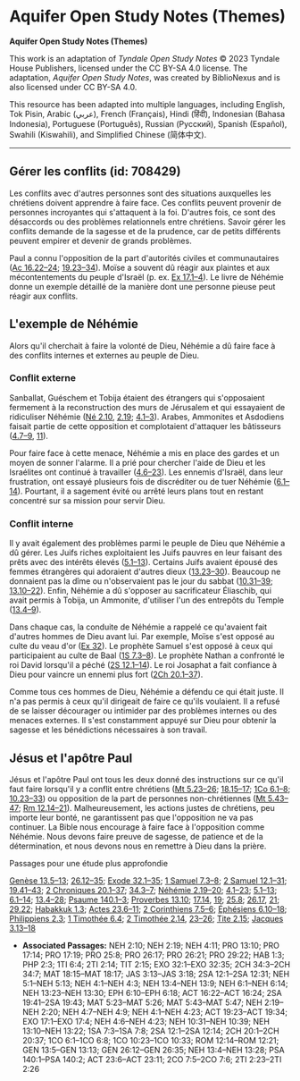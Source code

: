 # Aquifer Open Study Notes (Themes)

**Aquifer Open Study Notes (Themes)**

This work is an adaptation of *Tyndale Open Study Notes* © 2023 Tyndale House Publishers, licensed under the CC BY\-SA 4\.0 license. The adaptation, *Aquifer Open Study Notes*, was created by BiblioNexus and is also licensed under CC BY\-SA 4\.0\.

This resource has been adapted into multiple languages, including English, Tok Pisin, Arabic (عربي), French (Français), Hindi (हिंदी), Indonesian (Bahasa Indonesia), Portuguese (Português), Russian (Русский), Spanish (Español), Swahili (Kiswahili), and Simplified Chinese (简体中文).



--------------------------------

## Gérer les conflits (id: 708429)

Les conflits avec d'autres personnes sont des situations auxquelles les chrétiens doivent apprendre à faire face. Ces conflits peuvent provenir de personnes incroyantes qui s'attaquent à la foi. D'autres fois, ce sont des désaccords ou des problèmes relationnels entre chrétiens. Savoir gérer les conflits demande de la sagesse et de la prudence, car de petits différents peuvent empirer et devenir de grands problèmes.

Paul a connu l'opposition de la part d'autorités civiles et communautaires ([Ac 16\.22–24](https://ref.ly/Acts16:22-Acts16:24); [19\.23–34](https://ref.ly/Acts19:23-Acts19:34)). Moïse a souvent dû réagir aux plaintes et aux mécontentements du peuple d'Israël (p. ex. [Ex 17\.1–4](https://ref.ly/Exod17:1-Exod17:4)). Le livre de Néhémie donne un exemple détaillé de la manière dont une personne pieuse peut réagir aux conflits.

L'exemple de Néhémie
--------------------

Alors qu'il cherchait à faire la volonté de Dieu, Néhémie a dû faire face à des conflits internes et externes au peuple de Dieu.

### Conflit externe

Sanballat, Guéschem et Tobija étaient des étrangers qui s'opposaient fermement à la reconstruction des murs de Jérusalem et qui essayaient de ridiculiser Néhémie ([Né 2\.10](https://ref.ly/Neh2:10), [2\.19](https://ref.ly/Neh2:19); [4\.1–3](https://ref.ly/Neh4:1-Neh4:3)). Arabes, Ammonites et Asdodiens faisait partie de cette opposition et complotaient d'attaquer les bâtisseurs ([4\.7–9](https://ref.ly/Neh4:7-Neh4:9), [11](https://ref.ly/Neh4:11)).

Pour faire face à cette menace, Néhémie a mis en place des gardes et un moyen de sonner l'alarme. Il a prié pour chercher l'aide de Dieu et les Israélites ont continué à travailler ([4\.6–23](https://ref.ly/Neh4:6-Neh4:23)). Les ennemis d'Israël, dans leur frustration, ont essayé plusieurs fois de discréditer ou de tuer Néhémie ([6\.1–14](https://ref.ly/Neh6:1-Neh6:14)). Pourtant, il a sagement évité ou arrêté leurs plans tout en restant concentré sur sa mission pour servir Dieu.

### Conflit interne

Il y avait également des problèmes parmi le peuple de Dieu que Néhémie a dû gérer. Les Juifs riches exploitaient les Juifs pauvres en leur faisant des prêts avec des intérêts élevés ([5\.1–13](https://ref.ly/Neh5:1-Neh5:13)). Certains Juifs avaient épousé des femmes étrangères qui adoraient d'autres dieux ([13\.23–30](https://ref.ly/Neh13:23-Neh13:30)). Beaucoup ne donnaient pas la dîme ou n'observaient pas le jour du sabbat ([10\.31–39](https://ref.ly/Neh10:31-Neh10:39); [13\.10–22](https://ref.ly/Neh13:10-Neh13:22)). Enfin, Néhémie a dû s'opposer au sacrificateur Éliaschib, qui avait permis à Tobija, un Ammonite, d'utiliser l'un des entrepôts du Temple ([13\.4–9](https://ref.ly/Neh13:4-Neh13:9)).

Dans chaque cas, la conduite de Néhémie a rappelé ce qu'avaient fait d'autres hommes de Dieu avant lui. Par exemple, Moïse s'est opposé au culte du veau d'or ([Ex 32](https://ref.ly/Exod32:1-Exod32:35)). Le prophète Samuel s'est opposé à ceux qui participaient au culte de Baal ([1S 7\.3–8](https://ref.ly/1Sam7:3-1Sam7:8)). Le prophète Nathan a confronté le roi David lorsqu'il a péché ([2S 12\.1–14](https://ref.ly/2Sam12:1-2Sam12:14)). Le roi Josaphat a fait confiance à Dieu pour vaincre un ennemi plus fort ([2Ch 20\.1–37](https://ref.ly/2Chr20:1-2Chr20:37)).

Comme tous ces hommes de Dieu, Néhémie a défendu ce qui était juste. Il n'a pas permis à ceux qu'il dirigeait de faire ce qu'ils voulaient. Il a refusé de se laisser décourager ou intimider par des problèmes internes ou des menaces externes. Il s'est constamment appuyé sur Dieu pour obtenir la sagesse et les bénédictions nécessaires à son travail.

Jésus et l'apôtre Paul
----------------------

Jésus et l'apôtre Paul ont tous les deux donné des instructions sur ce qu'il faut faire lorsqu'il y a conflit entre chrétiens ([Mt 5\.23–26](https://ref.ly/Matt5:23-Matt5:26); [18\.15–17](https://ref.ly/Matt18:15-Matt18:17); [1Co 6\.1–8](https://ref.ly/1Cor6:1-1Cor6:8); [10\.23–33](https://ref.ly/1Cor10:23-1Cor10:33)) ou opposition de la part de personnes non\-chrétiennes ([Mt 5\.43–47](https://ref.ly/Matt5:43-Matt5:47); [Rm 12\.14–21](https://ref.ly/Rom12:14-Rom12:21)). Malheureusement, les actions justes de chrétiens, peu importe leur bonté, ne garantissent pas que l'opposition ne va pas continuer. La Bible nous encourage à faire face à l'opposition comme Néhémie. Nous devons faire preuve de sagesse, de patience et de la détermination, et nous devons nous en remettre à Dieu dans la prière.

Passages pour une étude plus approfondie

[Genèse 13\.5–13](https://ref.ly/Gen13:5-Gen13:13); [26\.12–35](https://ref.ly/Gen26:12-Gen26:35); [Exode 32\.1–35](https://ref.ly/Exod32:1-Exod32:35); [1 Samuel 7\.3–8](https://ref.ly/1Sam7:3-1Sam7:8); [2 Samuel 12\.1–31](https://ref.ly/2Sam12:1-2Sam12:31); [19\.41–43](https://ref.ly/2Sam19:41-2Sam19:43); [2 Chroniques 20\.1–37](https://ref.ly/2Chr20:1-2Chr20:37); [34\.3–7](https://ref.ly/2Chr34:3-2Chr34:7); [Néhémie 2\.19–20](https://ref.ly/Neh2:19-Neh2:20); [4\.1–23](https://ref.ly/Neh4:1-Neh4:23); [5\.1–13](https://ref.ly/Neh5:1-Neh5:13); [6\.1–14](https://ref.ly/Neh6:1-Neh6:14); [13\.4–28](https://ref.ly/Neh13:4-Neh13:28); [Psaume 140\.1–3](https://ref.ly/Ps140:1-Ps140:2); [Proverbes 13\.10](https://ref.ly/Prov13:10); [17\.14](https://ref.ly/Prov17:14), [19](https://ref.ly/Prov17:19); [25\.8](https://ref.ly/Prov25:8); [26\.17](https://ref.ly/Prov26:17), [21](https://ref.ly/Prov26:21); [29\.22](https://ref.ly/Prov29:22); [Habakkuk 1\.3](https://ref.ly/Hab1:3); [Actes 23\.6–11](https://ref.ly/Acts23:6-Acts23:11); [2 Corinthiens 7\.5–6](https://ref.ly/2Cor7:5-2Cor7:6); [Éphésiens 6\.10–18](https://ref.ly/Eph6:10-Eph6:18); [Philippiens 2\.3](https://ref.ly/Phil2:3); [1 Timothée 6\.4](https://ref.ly/1Tim6:4); [2 Timothée 2\.14](https://ref.ly/2Tim2:14), [23–26](https://ref.ly/2Tim2:23-2Tim2:26); [Tite 2\.15](https://ref.ly/Titus2:15); [Jacques 3\.13–18](https://ref.ly/Jas3:13-Jas3:18)

* **Associated Passages:** NEH 2:10; NEH 2:19; NEH 4:11; PRO 13:10; PRO 17:14; PRO 17:19; PRO 25:8; PRO 26:17; PRO 26:21; PRO 29:22; HAB 1:3; PHP 2:3; 1TI 6:4; 2TI 2:14; TIT 2:15; EXO 32:1–EXO 32:35; 2CH 34:3–2CH 34:7; MAT 18:15–MAT 18:17; JAS 3:13–JAS 3:18; 2SA 12:1–2SA 12:31; NEH 5:1–NEH 5:13; NEH 4:1–NEH 4:3; NEH 13:4–NEH 13:9; NEH 6:1–NEH 6:14; NEH 13:23–NEH 13:30; EPH 6:10–EPH 6:18; ACT 16:22–ACT 16:24; 2SA 19:41–2SA 19:43; MAT 5:23–MAT 5:26; MAT 5:43–MAT 5:47; NEH 2:19–NEH 2:20; NEH 4:7–NEH 4:9; NEH 4:1–NEH 4:23; ACT 19:23–ACT 19:34; EXO 17:1–EXO 17:4; NEH 4:6–NEH 4:23; NEH 10:31–NEH 10:39; NEH 13:10–NEH 13:22; 1SA 7:3–1SA 7:8; 2SA 12:1–2SA 12:14; 2CH 20:1–2CH 20:37; 1CO 6:1–1CO 6:8; 1CO 10:23–1CO 10:33; ROM 12:14–ROM 12:21; GEN 13:5–GEN 13:13; GEN 26:12–GEN 26:35; NEH 13:4–NEH 13:28; PSA 140:1–PSA 140:2; ACT 23:6–ACT 23:11; 2CO 7:5–2CO 7:6; 2TI 2:23–2TI 2:26

